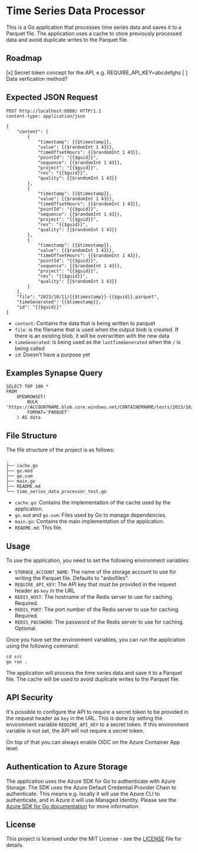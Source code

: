 # Time Series Data Processor

This is a Go application that processes time series data and saves it to a Parquet file. The application uses a cache to store previously processed data and avoid duplicate writes to the Parquet file.

## Roadmap
[x] Secret token concept for the API, e.g. REQUIRE_API_KEY=abcdefghs
[ ] Data verfication method?

## Expected JSON Request
```
POST http://localhost:8080/ HTTP/1.1
content-type: application/json

{
    "content": [
        {
            "timestamp": {{$timestamp}},
            "value": {{$randomInt 1 43}},
            "timeOffsetHours": {{$randomInt 1 43}},
            "pointId": "{{$guid}}",
            "sequence": {{$randomInt 1 43}},
            "project": "{{$guid}}",
            "res": "{{$guid}}",
            "quality": {{$randomInt 1 43}}
        },
        {
            "timestamp": {{$timestamp}},
            "value": {{$randomInt 1 43}},
            "timeOffsetHours": {{$randomInt 1 43}},
            "pointId": "{{$guid}}",
            "sequence": {{$randomInt 1 43}},
            "project": "{{$guid}}",
            "res": "{{$guid}}",
            "quality": {{$randomInt 1 43}}
        },
        {
            "timestamp": {{$timestamp}},
            "value": {{$randomInt 1 43}},
            "timeOffsetHours": {{$randomInt 1 43}},
            "pointId": "{{$guid}}",
            "sequence": {{$randomInt 1 43}},
            "project": "{{$guid}}",
            "res": "{{$guid}}",
            "quality": {{$randomInt 1 43}}
        }
    ],
    "file": "2023/10/11/{{$timestamp}}-{{$guid}}.parquet",
    "timeGenerated": {{$timestamp}},
    "id": "{{$guid}}"
}
```
- `content`: Contains the data that is being written to parquet
- `file`: is the filename that is used when the output blob is created. If there is an existing blob, it will be overwritten with the new data
- `timeGenerated`: is being used as the `lastTimeGenerated` when the `/` is being called
- `id`: Doesn't have a purpose yet

## Examples Synapse Query
```
SELECT TOP 100 *
FROM
    OPENROWSET(
        BULK 'https://ACCOUNTNAME.blob.core.windows.net/CONTAINERNAME/tests/2023/10/26/19/*.parquet',
        FORMAT='PARQUET'
    ) AS data
```

## File Structure

The file structure of the project is as follows:

```
.
├── cache.go
├── go.mod
├── go.sum
├── main.go
├── README.md
└── time_series_data_processor_test.go
```

- `cache.go`: Contains the implementation of the cache used by the application.
- `go.mod` and `go.sum`: Files used by Go to manage dependencies.
- `main.go`: Contains the main implementation of the application.
- `README.md`: This file.

## Usage

To use the application, you need to set the following environment variables:

- `STORAGE_ACCOUNT_NAME`: The name of the storage account to use for writing the Parquet file. Defaults to "anbofiles".
- `REQUIRE_API_KEY`: The API key that must be provided in the request header as `key` in the URL
- `REDIS_HOST`: The hostname of the Redis server to use for caching. Required.
- `REDIS_PORT`: The port number of the Redis server to use for caching. Required.
- `REDIS_PASSWORD`: The password of the Redis server to use for caching. Optional.

Once you have set the environment variables, you can run the application using the following command:

```
cd src
go run .
```

The application will process the time series data and save it to a Parquet file. The cache will be used to avoid duplicate writes to the Parquet file.

## API Security
It's possible to configure the API to require a secret token to be provided in the request header as `key` in the URL. This is done by setting the environment variable `REQUIRE_API_KEY` to a secret token. If this environment variable is not set, the API will not require a secret token.

On top of that you can always enable OIDC on the Azure Container App level.

## Authentication to Azure Storage

The application uses the Azure SDK for Go to authenticate with Azure Storage. The SDK uses the Azure Default Credential Provider Chain to authenticate. This means e.g. locally it will use the Azure CLI to authenticate, and in Azure it will use Managed Identity. Please see the [Azure SDK for Go documentation](https://docs.microsoft.com/en-us/azure/developer/go/azure-sdk-authorization) for more information.

## License

This project is licensed under the MIT License - see the [LICENSE](LICENSE) file for details.
